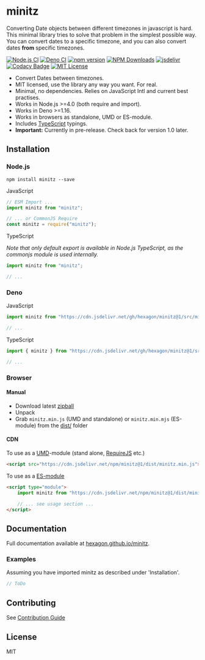 # minitz

Converting Date objects between different timezones in javascript is hard. This minimal library tries to solve that problem in the simplest possible way. You can convert dates to a specific timezone, and you can also convert dates **from** specific timezones.

[![Node.js CI](https://github.com/Hexagon/minitz/actions/workflows/node.js.yml/badge.svg)](https://github.com/Hexagon/minitz/actions/workflows/node.js.yml) [![Deno CI](https://github.com/Hexagon/minitz/actions/workflows/deno.yml/badge.svg)](https://github.com/Hexagon/minitz/actions/workflows/deno.yml) 
[![npm version](https://badge.fury.io/js/@hexagon%2Fminitz.svg)](https://badge.fury.io/js/@hexagon%2Fminitz) [![NPM Downloads](https://img.shields.io/npm/dm/minitz.svg)](https://www.npmjs.org/package/minitz) [![jsdelivr](https://data.jsdelivr.com/v1/package/npm/minitz/badge?style=rounded)](https://www.jsdelivr.com/package/npm/minitz) [![Codacy Badge](https://app.codacy.com/project/badge/Grade/4978bdbf495941c087ecb32b120f28ff)](https://www.codacy.com/gh/Hexagon/minitz/dashboard?utm_source=github.com&amp;utm_medium=referral&amp;utm_content=Hexagon/minitz&amp;utm_campaign=Badge_Grade)
[![MIT License](https://img.shields.io/badge/license-MIT-blue.svg)](https://github.com/Hexagon/minitz/blob/main/LICENSE) 

*   Convert Dates between timezones.
*   MIT licensed, use the library any way you want. For real.
*   Minimal, no dependencies. Relies on JavaScript Intl and current best practises.
*   Works in Node.js >=4.0 (both require and import).
*   Works in Deno >=1.16.
*   Works in browsers as standalone, UMD or ES-module.
*   Includes [TypeScript](https://www.typescriptlang.org/) typings.
*   **Important:** Currently in pre-release. Check back for version 1.0 later.

## Installation

### Node.js

```npm install minitz --save```

JavaScript

```javascript
// ESM Import ...
import minitz from "minitz";

// ... or CommonJS Require
const minitz = require("minitz");
```

TypeScript

*Note that only default export is available in Node.js TypeScript, as the commonjs module is used internally.*

```typescript
import minitz from "minitz";

// ...
```

### Deno

JavaScript

```javascript
import minitz from "https://cdn.jsdelivr.net/gh/hexagon/minitz@1/src/minitz.js";

// ...
```

TypeScript

```typescript
import { minitz } from "https://cdn.jsdelivr.net/gh/hexagon/minitz@1/src/minitz.js";

// ...
```

### Browser 

#### Manual

*   Download latest [zipball](https://github.com/Hexagon/minitz/archive/refs/heads/main.zip)
*   Unpack
*   Grab ```minitz.min.js``` (UMD and standalone) or ```minitz.min.mjs``` (ES-module) from the [dist/](/dist) folder

#### CDN

To use as a [UMD](https://github.com/umdjs/umd)-module (stand alone, [RequireJS](https://requirejs.org/) etc.)

```html
<script src="https://cdn.jsdelivr.net/npm/minitz@1/dist/minitz.min.js"></script>
```

To use as a [ES-module](https://developer.mozilla.org/en-US/docs/Web/JavaScript/Guide/Modules)

```html
<script type="module">
	import minitz from "https://cdn.jsdelivr.net/npm/minitz@1/dist/minitz.min.mjs";

	// ... see usage section ...
</script>
```
## Documentation

Full documentation available at [hexagon.github.io/minitz](https://hexagon.github.io/minitz/).

### Examples

Assuming you have imported minitz as described under 'Installation'.

```javascript
// ToDo
```

## Contributing

See [Contribution Guide](/CONTRIBUTING.md)

## License

MIT

